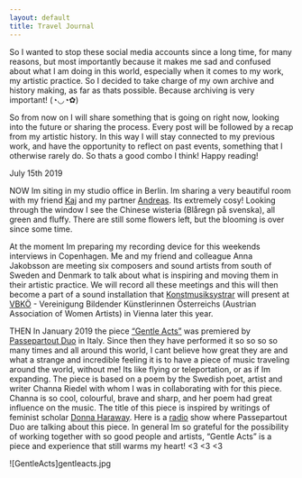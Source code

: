 ```yaml
---
layout: default
title: Travel Journal
---
```


So I wanted to stop these social media accounts since a long time, for many reasons, but most importantly because it makes me sad and confused about what I am doing in this world, especially when it comes to my work, my artistic practice. So I decided to take charge of my own archive and history making, as far as thats possible. Because archiving is very important! (◔◡◔✿)

So from now on I will share something that is going on right now, looking into the future or sharing the process. Every post will be followed by a recap from my artistic history. In this way I will stay connected to my previous work, and have the opportunity to reflect on past events, something that I otherwise rarely do. So thats a good combo I think! Happy reading!


July 15th 2019

NOW
Im siting in my studio office in Berlin. Im sharing a very beautiful room with my friend [Kaj](https://www.kajduncandavid.com/) and my partner [Andreas](https://andreasdzialocha.com/). Its extremely cosy! Looking through the window I see the Chinese wisteria (Blåregn på svenska), all green and fluffy. There are still some flowers left, but the blooming is over since some time. 

At the moment Im preparing my recording device for this weekends interviews in Copenhagen. Me and my friend and colleague Anna Jakobsson are meeting six composers and sound artists from south of Sweden and Denmark to talk about what is inspiring and moving them in their artistic practice. We will record all these meetings and this will then become a part of a sound installation that [Konstmusiksystrar](http://konstmusiksystrar.se/) will present at [VBKÖ](https://www.vbkoe.org/) - Vereinigung Bildender Künstlerinnen Österreichs (Austrian Association of Women Artists) in Vienna later this year.

THEN
In January 2019 the piece [“Gentle Acts”](https://www.youtube.com/watch?v=5dFlrUdx9xA) was premiered by [Passepartout Duo](https://passepartoutduo.com/) in Italy. Since then they have performed it so so so so many times and all around this world, I cant believe how great they are and what a strange and incredible feeling it is to have a piece of music traveling around the world, without me! Its like flying or teleportation, or as if Im expanding. The piece is based on a poem by the Swedish poet, artist and writer Channa Riedel with whom I was in collaborating with for this piece. Channa is so cool, colourful, brave and sharp, and her poem had great influence on the music. The title of this piece is inspired by writings of feminist scholar [Donna Haraway](https://www.e-flux.com/journal/75/67125/tentacular-thinking-anthropocene-capitalocene-chthulucene/). 
Here is a [radio](http://1trackpodcast.com/1-track-contemporary-classical-podcast-passepartout-duo-s7e10/) show where Passepartout Duo are talking about this piece. 
In general Im so grateful for the possibility of working together with so good people and artists, “Gentle Acts” is a piece and experience that still warms my heart! <3 <3 <3 

![GentleActs]gentleacts.jpg
